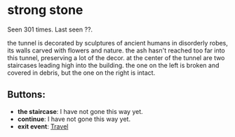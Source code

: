 # strong stone

Seen 301 times. Last seen ??.

the tunnel is decorated by sculptures of ancient humans in disorderly robes, its walls carved with flowers and nature. the ash hasn't reached too far into this tunnel, preserving a lot of the decor. at the center of the tunnel are two staircases leading high into the building. the one on the left is broken and covered in debris, but the one on the right is intact.

## Buttons:

- **the staircase**: I have not gone this way yet.
- **continue**: I have not gone this way yet.
- **exit event**: [Travel](Travel-travel.md)